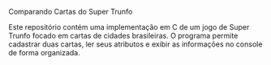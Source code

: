 Comparando Cartas do Super Trunfo

Este repositório contém uma implementação em C de um jogo de Super Trunfo focado em cartas de cidades brasileiras. O programa permite cadastrar duas cartas, ler seus atributos e exibir as informações no console de forma organizada.
